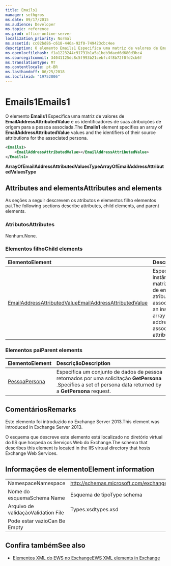 ```yaml
---
title: Emails1
manager: sethgros
ms.date: 09/17/2015
ms.audience: Developer
ms.topic: reference
ms.prod: office-online-server
localization_priority: Normal
ms.assetid: cc02bd86-c618-446a-92f0-749423cbc4ee
description: O elemento Emails1 Especifica uma matriz de valores de EmailAddressAttributedValue e os identificadores de suas atribuições de origem para a pessoa associada.
ms.openlocfilehash: f1a1223244c91731b1a5a1beb9daed6d680d3bc4
ms.sourcegitcommit: 34041125dc8c5f993b21cebfc4f8b72f0fd2cb6f
ms.translationtype: MT
ms.contentlocale: pt-BR
ms.lasthandoff: 06/25/2018
ms.locfileid: "19752006"
---
```

# <a name="emails1"></a><span data-ttu-id="b56f7-103">Emails1</span><span class="sxs-lookup"><span data-stu-id="b56f7-103">Emails1</span></span>

<span data-ttu-id="b56f7-104">O elemento **Emails1** Especifica uma matriz de valores de **EmailAddressAttributedValue** e os identificadores de suas atribuições de origem para a pessoa associada.</span><span class="sxs-lookup"><span data-stu-id="b56f7-104">The **Emails1** element specifies an array of **EmailAddressAttributedValue** values and the identifiers of their source attributions for the associated persona.</span></span> 
  
```XML
<Emails1>
    <EmailAddressAttributedValue></EmailAddressAttributedValue>
</Emails1>
```

 <span data-ttu-id="b56f7-105">**ArrayOfEmailAddressAttributedValuesType**</span><span class="sxs-lookup"><span data-stu-id="b56f7-105">**ArrayOfEmailAddressAttributedValuesType**</span></span>
## <a name="attributes-and-elements"></a><span data-ttu-id="b56f7-106">Attributes and elements</span><span class="sxs-lookup"><span data-stu-id="b56f7-106">Attributes and elements</span></span>

<span data-ttu-id="b56f7-107">As seções a seguir descrevem os atributos e elementos filho elementos pai.</span><span class="sxs-lookup"><span data-stu-id="b56f7-107">The following sections describe attributes, child elements, and parent elements.</span></span>
  
### <a name="attributes"></a><span data-ttu-id="b56f7-108">Atributos</span><span class="sxs-lookup"><span data-stu-id="b56f7-108">Attributes</span></span>

<span data-ttu-id="b56f7-109">Nenhum.</span><span class="sxs-lookup"><span data-stu-id="b56f7-109">None.</span></span>
  
### <a name="child-elements"></a><span data-ttu-id="b56f7-110">Elementos filho</span><span class="sxs-lookup"><span data-stu-id="b56f7-110">Child elements</span></span>

|<span data-ttu-id="b56f7-111">**Elemento**</span><span class="sxs-lookup"><span data-stu-id="b56f7-111">**Element**</span></span>|<span data-ttu-id="b56f7-112">**Descrição**</span><span class="sxs-lookup"><span data-stu-id="b56f7-112">**Description**</span></span>|
|:-----|:-----|
|[<span data-ttu-id="b56f7-113">EmailAddressAttributedValue</span><span class="sxs-lookup"><span data-stu-id="b56f7-113">EmailAddressAttributedValue</span></span>](emailaddressattributedvalue.md) <br/> |<span data-ttu-id="b56f7-114">Especifica uma instância de uma matriz de endereços de email e suas atribuições associadas.</span><span class="sxs-lookup"><span data-stu-id="b56f7-114">Specifies an instance of an array of email addresses and their associated attributions.</span></span>  <br/> |
   
### <a name="parent-elements"></a><span data-ttu-id="b56f7-115">Elementos pai</span><span class="sxs-lookup"><span data-stu-id="b56f7-115">Parent elements</span></span>

|<span data-ttu-id="b56f7-116">**Elemento**</span><span class="sxs-lookup"><span data-stu-id="b56f7-116">**Element**</span></span>|<span data-ttu-id="b56f7-117">**Descrição**</span><span class="sxs-lookup"><span data-stu-id="b56f7-117">**Description**</span></span>|
|:-----|:-----|
|[<span data-ttu-id="b56f7-118">Pessoa</span><span class="sxs-lookup"><span data-stu-id="b56f7-118">Persona</span></span>](persona.md) <br/> |<span data-ttu-id="b56f7-119">Especifica um conjunto de dados de pessoa retornados por uma solicitação **GetPersona** .</span><span class="sxs-lookup"><span data-stu-id="b56f7-119">Specifies a set of persona data returned by a **GetPersona** request.</span></span>  <br/> |
   
## <a name="remarks"></a><span data-ttu-id="b56f7-120">Comentários</span><span class="sxs-lookup"><span data-stu-id="b56f7-120">Remarks</span></span>

<span data-ttu-id="b56f7-121">Este elemento foi introduzido no Exchange Server 2013.</span><span class="sxs-lookup"><span data-stu-id="b56f7-121">This element was introduced in Exchange Server 2013.</span></span>
  
<span data-ttu-id="b56f7-122">O esquema que descreve este elemento está localizado no diretório virtual do IIS que hospeda os Serviços Web do Exchange.</span><span class="sxs-lookup"><span data-stu-id="b56f7-122">The schema that describes this element is located in the IIS virtual directory that hosts Exchange Web Services.</span></span>
  
## <a name="element-information"></a><span data-ttu-id="b56f7-123">Informações de elemento</span><span class="sxs-lookup"><span data-stu-id="b56f7-123">Element information</span></span>

|||
|:-----|:-----|
|<span data-ttu-id="b56f7-124">Namespace</span><span class="sxs-lookup"><span data-stu-id="b56f7-124">Namespace</span></span>  <br/> |http://schemas.microsoft.com/exchange/services/2006/types  <br/> |
|<span data-ttu-id="b56f7-125">Nome do esquema</span><span class="sxs-lookup"><span data-stu-id="b56f7-125">Schema Name</span></span>  <br/> |<span data-ttu-id="b56f7-126">Esquema de tipo</span><span class="sxs-lookup"><span data-stu-id="b56f7-126">Type schema</span></span>  <br/> |
|<span data-ttu-id="b56f7-127">Arquivo de validação</span><span class="sxs-lookup"><span data-stu-id="b56f7-127">Validation File</span></span>  <br/> |<span data-ttu-id="b56f7-128">Types.xsd</span><span class="sxs-lookup"><span data-stu-id="b56f7-128">types.xsd</span></span>  <br/> |
|<span data-ttu-id="b56f7-129">Pode estar vazio</span><span class="sxs-lookup"><span data-stu-id="b56f7-129">Can Be Empty</span></span>  <br/> ||
   
## <a name="see-also"></a><span data-ttu-id="b56f7-130">Confira também</span><span class="sxs-lookup"><span data-stu-id="b56f7-130">See also</span></span>



- [<span data-ttu-id="b56f7-131">Elementos XML do EWS no Exchange</span><span class="sxs-lookup"><span data-stu-id="b56f7-131">EWS XML elements in Exchange</span></span>](ews-xml-elements-in-exchange.md)

